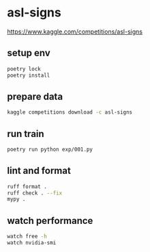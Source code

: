 # asl-signs

https://www.kaggle.com/competitions/asl-signs

## setup env

```bash
poetry lock
poetry install
```

## prepare data

```bash
kaggle competitions download -c asl-signs
```

## run train

```bash
poetry run python exp/001.py
```

## lint and format

```bash
ruff format .
ruff check . --fix
mypy .
```

## watch performance

```bash
watch free -h
watch nvidia-smi
```
